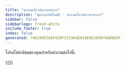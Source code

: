 ```yaml
---
title: "คําถามเกี่ยวกับเวลาทําการ"
description: "ชุดระบบอัตโนมัติ - คําถามเกี่ยวกับเวลาทําการ"
sidebar: false
sidebarlogo: fresh-white
include_footer: true
index: false
generated: 74620455EAF820F5519A4E619E6E269876A08E9F
---
```


โปรดให้คําติชมของคุณสําหรับคําถามต่อไปนี้:

{{<questions showNavigationButtons="false" locale="th">}}
